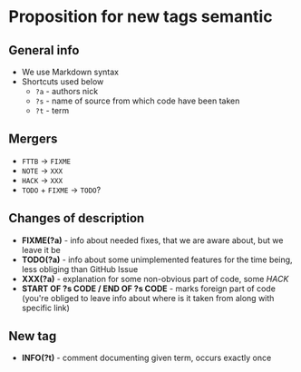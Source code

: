 # Proposition for new tags semantic

## General info

- We use Markdown syntax
- Shortcuts used below
  - `?a` - authors nick
  - `?s` - name of source from which code have been taken
  - `?t` - term

## Mergers

- `FTTB` -> `FIXME`
- `NOTE` -> `XXX`
- `HACK` -> `XXX`
- `TODO` + `FIXME` -> `TODO`?

## Changes of description

- **FIXME(?a)** - info about needed fixes, that we are aware about, but
    we leave it be
- **TODO(?a)** - info about some unimplemented features for
    the time being, less obliging than GitHub Issue
- **XXX(?a)** - explanation for some non-obvious part of code, some *HACK*
- **START OF ?s CODE / END OF ?s CODE** - marks foreign part of code
    (you're obliged to leave info about where is it taken from along
    with specific link)

## New tag

- **INFO(?t)** - comment documenting given term, occurs exactly once
